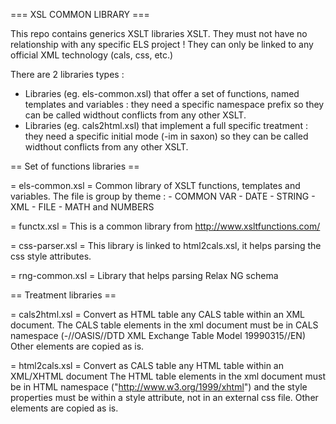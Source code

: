 === XSL COMMON LIBRARY === 

This repo contains generics XSLT libraries XSLT.
They must not have no relationship with any specific ELS project !
They can only be linked to any official XML technology (cals, css, etc.)

There are 2 libraries types : 
- Libraries (eg. els-common.xsl) that offer a set of functions, named templates and variables : they need a specific namespace prefix so they can be called widthout conflicts from any other XSLT.
- Libraries (eg. cals2html.xsl) that implement a full specific treatment : they need a specific initial mode (-im in saxon) so they can be called widthout conflicts from any other XSLT.

== Set of functions libraries == 

= els-common.xsl =
	Common library of XSLT functions, templates and variables. The file is group by theme : 
	- COMMON VAR
	- DATE
	- STRING
	- XML
	- FILE
	- MATH and NUMBERS
	
= functx.xsl =
	This is a common library from http://www.xsltfunctions.com/

= css-parser.xsl =
	This library is linked to html2cals.xsl, it helps parsing the css style attributes.
	
= rng-common.xsl =
	Library that helps parsing Relax NG schema

== Treatment libraries ==

= cals2html.xsl =
	Convert as HTML table any CALS table within an XML document. 
	The CALS table elements in the xml document must be in CALS namespace (-//OASIS//DTD XML Exchange Table Model 19990315//EN)
	Other elements are copied as is.
	
= html2cals.xsl =
	Convert as CALS table any HTML table within an XML/XHTML document
	The HTML table elements in the xml document must be in HTML namespace ("http://www.w3.org/1999/xhtml") and the style properties must be within a style attribute, not in an external css file.
	Other elements are copied as is.